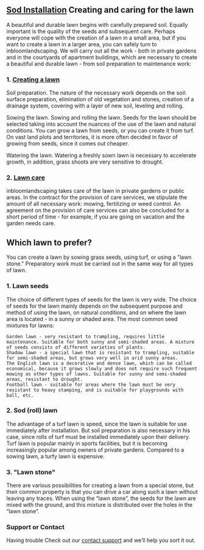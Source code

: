 ## [Sod Installation](https://inbloomlandscaping.ca/sod-installation/) Creating and caring for the lawn

A beautiful and durable lawn begins with carefully prepared soil. Equally important is the quality of the seeds and subsequent care. Perhaps everyone will cope with the creation of a lawn in a small area, but if you want to create a lawn in a larger area, you can safely turn to inbloomlandscaping. We will carry out all the work - both in private gardens and in the courtyards of apartment buildings, which are necessary to create a beautiful and durable lawn - from soil preparation to maintenance work:

### 1. [Creating a lawn](https://inbloomlandscaping.ca/sod-installation/)

Soil preparation. The nature of the necessary work depends on the soil: surface preparation, elimination of old vegetation and stones, creation of a drainage system, covering with a layer of new soil, leveling and rolling.

Sowing the lawn. Sowing and rolling the lawn. Seeds for the lawn should be selected taking into account the nuances of the use of the lawn and natural conditions. You can grow a lawn from seeds, or you can create it from turf. On vast land plots and territories, it is more often decided in favor of growing from seeds, since it comes out cheaper.

Watering the lawn. Watering a freshly sown lawn is necessary to accelerate growth, in addition, grass shoots are very sensitive to drought.

### 2. [Lawn care](https://inbloomlandscaping.ca/sod-installation/)

inbloomlandscaping takes care of the lawn in private gardens or public areas. In the contract for the provision of care services, we stipulate the amount of all necessary work: mowing, fertilizing or weed control. An agreement on the provision of care services can also be concluded for a short period of time - for example, if you are going on vacation and the garden needs care.

## Which lawn to prefer?

You can create a lawn by sowing grass seeds, using turf, or using a "lawn stone." Preparatory work must be carried out in the same way for all types of lawn.

### 1. Lawn seeds

The choice of different types of seeds for the lawn is very wide. The choice of seeds for the lawn mainly depends on the subsequent purpose and method of using the lawn, on natural conditions, and on where the lawn area is located - in a sunny or shaded area. The most common seed mixtures for lawns:

    Garden lawn - very resistant to trampling, requires little maintenance. Suitable for both sunny and semi-shaded areas. A mixture of seeds consists of different varieties of plants.
    Shadow lawn - a special lawn that is resistant to trampling, suitable for semi-shaded areas, but grows very well in arid sunny areas.
    The English lawn is a decorative and dense lawn, which can be called economical, because it grows slowly and does not require such frequent mowing as other types of lawns. Suitable for sunny and semi-shaded areas, resistant to drought.
    Football lawn - suitable for areas where the lawn must be very resistant to heavy stamping, and is suitable for playgrounds with ball, etc.

### 2. Sod (roll) lawn

The advantage of a turf lawn is speed, since the lawn is suitable for use immediately after installation. But soil preparation is also necessary in his case, since rolls of turf must be installed immediately upon their delivery. Turf lawn is popular mainly in sports facilities, but it is becoming increasingly popular among owners of private gardens. Compared to a sowing lawn, a turfy lawn is expensive.

### 3. "Lawn stone"

There are various possibilities for creating a lawn from a special stone, but their common property is that you can drive a car along such a lawn without leaving any traces. When using the “lawn stone”, the seeds for the lawn are mixed with the ground, and this mixture is distributed over the holes in the “lawn stone”.


### Support or Contact

Having trouble Check out our [contact support](https://inbloomlandscaping.ca/contact-in-bloom-landscaping/) and we’ll help you sort it out.
